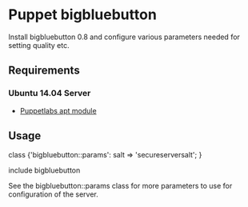 # Puppet bigbluebutton

Install bigbluebutton 0.8 and configure various parameters needed for setting quality etc.

## Requirements

### Ubuntu 14.04 Server
* [Puppetlabs apt module]

## Usage

class {'bigbluebutton::params':
    salt => 'secureserversalt';
}

include bigbluebutton

See the bigbluebutton::params class for more parameters to use for configuration of the server.

[puppetlabs apt module]: https://github.com/puppetlabs/puppetlabs-apt
